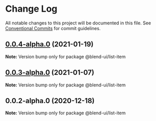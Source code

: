 # Change Log

All notable changes to this project will be documented in this file.
See [Conventional Commits](https://conventionalcommits.org) for commit guidelines.

## [0.0.4-alpha.0](https://prifina-admin/prifina/blend-ui/compare/@blend-ui/list-item@0.0.3-alpha.0...@blend-ui/list-item@0.0.4-alpha.0) (2021-01-19)

**Note:** Version bump only for package @blend-ui/list-item





## [0.0.3-alpha.0](https://prifina-admin/prifina/blend-ui/compare/@blend-ui/list-item@0.0.2-alpha.0...@blend-ui/list-item@0.0.3-alpha.0) (2021-01-07)

**Note:** Version bump only for package @blend-ui/list-item





## 0.0.2-alpha.0 (2020-12-18)

**Note:** Version bump only for package @blend-ui/list-item
